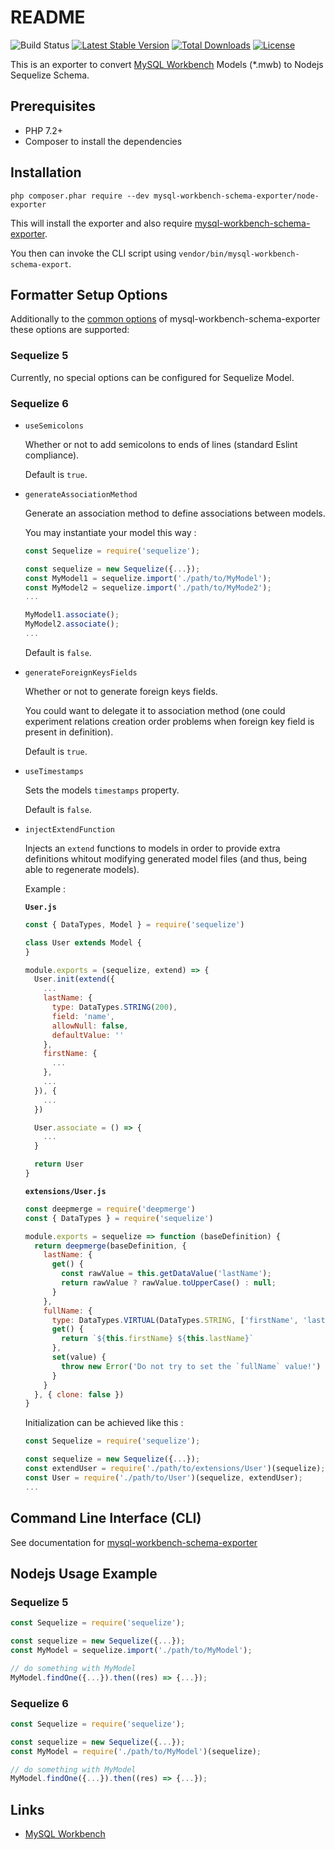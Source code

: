 # README

![Build Status](https://github.com/mysql-workbench-schema-exporter/node-exporter/actions/workflows/continuous-integration.yml/badge.svg)
[![Latest Stable Version](https://poser.pugx.org/mysql-workbench-schema-exporter/node-exporter/v/stable.svg)](https://packagist.org/packages/mysql-workbench-schema-exporter/node-exporter)
[![Total Downloads](https://poser.pugx.org/mysql-workbench-schema-exporter/node-exporter/downloads.svg)](https://packagist.org/packages/mysql-workbench-schema-exporter/node-exporter) 
[![License](https://poser.pugx.org/mysql-workbench-schema-exporter/node-exporter/license.svg)](https://packagist.org/packages/mysql-workbench-schema-exporter/node-exporter)

This is an exporter to convert [MySQL Workbench](http://www.mysql.com/products/workbench/) Models (\*.mwb) to Nodejs Sequelize Schema.

## Prerequisites

  * PHP 7.2+
  * Composer to install the dependencies

## Installation

```
php composer.phar require --dev mysql-workbench-schema-exporter/node-exporter
```

This will install the exporter and also require [mysql-workbench-schema-exporter](https://github.com/mysql-workbench-schema-exporter/mysql-workbench-schema-exporter).

You then can invoke the CLI script using `vendor/bin/mysql-workbench-schema-export`.

## Formatter Setup Options

Additionally to the [common options](https://github.com/mysql-workbench-schema-exporter/mysql-workbench-schema-exporter#configuring-mysql-workbench-schema-exporter) of mysql-workbench-schema-exporter these options are supported:

### Sequelize 5

Currently, no special options can be configured for Sequelize Model.

### Sequelize 6

  * `useSemicolons`

    Whether or not to add semicolons to ends of lines (standard Eslint compliance).

    Default is `true`.
  
  * `generateAssociationMethod`

    Generate an association method to define associations between models.

    You may instantiate your model this way :

    ```javascript
    const Sequelize = require('sequelize');

    const sequelize = new Sequelize({...});
    const MyModel1 = sequelize.import('./path/to/MyModel');
    const MyModel2 = sequelize.import('./path/to/MyMode2');
    ...

    MyModel1.associate();
    MyModel2.associate();
    ...

    ```
    Default is `false`.

  * `generateForeignKeysFields`

    Whether or not to generate foreign keys fields.
    
    You could want to delegate it to association method (one could experiment relations creation order problems when foreign key field is present in definition).

    Default is `true`.

  * `useTimestamps`

    Sets the models `timestamps` property.

    Default is `false`.

  * `injectExtendFunction`

    Injects an `extend` functions to models in order to provide extra definitions whitout modifying generated model files (and thus, being able to regenerate models).

    Example :

    **`User.js`**
    ```javascript
    const { DataTypes, Model } = require('sequelize')

    class User extends Model {
    }

    module.exports = (sequelize, extend) => {
      User.init(extend({
        ...
        lastName: {
          type: DataTypes.STRING(200),
          field: 'name',
          allowNull: false,
          defaultValue: ''
        },
        firstName: {
          ...
        },
        ...
      }), {
        ...
      })

      User.associate = () => {
        ...
      }

      return User
    }
    ```

    **`extensions/User.js`**
    ```javascript
    const deepmerge = require('deepmerge')
    const { DataTypes } = require('sequelize')

    module.exports = sequelize => function (baseDefinition) {
      return deepmerge(baseDefinition, {
        lastName: {
          get() {
            const rawValue = this.getDataValue('lastName');
            return rawValue ? rawValue.toUpperCase() : null;
          }
        },
        fullName: {
          type: DataTypes.VIRTUAL(DataTypes.STRING, ['firstName', 'lastName']),
          get() {
            return `${this.firstName} ${this.lastName}`
          },
          set(value) {
            throw new Error('Do not try to set the `fullName` value!')
          }
        }
      }, { clone: false })
    } 
    ```

    Initialization can be achieved like this :
    ```javascript
    const Sequelize = require('sequelize');

    const sequelize = new Sequelize({...});
    const extendUser = require('./path/to/extensions/User')(sequelize);
    const User = require('./path/to/User')(sequelize, extendUser);
    ...
    ```

## Command Line Interface (CLI)

See documentation for [mysql-workbench-schema-exporter](https://github.com/mysql-workbench-schema-exporter/mysql-workbench-schema-exporter#command-line-interface-cli)

## Nodejs Usage Example

### Sequelize 5

```javascript
const Sequelize = require('sequelize');

const sequelize = new Sequelize({...});
const MyModel = sequelize.import('./path/to/MyModel');

// do something with MyModel
MyModel.findOne({...}).then((res) => {...});
```

### Sequelize 6

```javascript
const Sequelize = require('sequelize');

const sequelize = new Sequelize({...});
const MyModel = require('./path/to/MyModel')(sequelize);

// do something with MyModel
MyModel.findOne({...}).then((res) => {...});
```

## Links

  * [MySQL Workbench](http://wb.mysql.com/)
